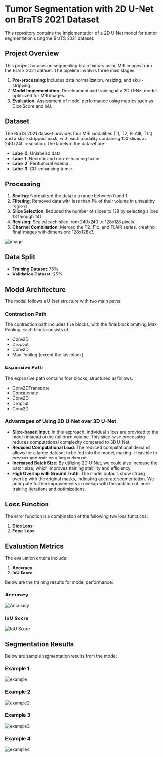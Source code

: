 # Tumor Segmentation with 2D U-Net on BraTS 2021 Dataset

This repository contains the implementation of a 2D U-Net model for tumor segmentation using the BraTS 2021 dataset.

## Project Overview
This project focuses on segmenting brain tumors using MRI images from the BraTS 2021 dataset. The pipeline involves three main stages:

1. **Pre-processing**: Includes data normalization, resizing, and skull-stripping.
2. **Model Implementation**: Development and training of a 2D U-Net model optimized for MRI images.
3. **Evaluation**: Assessment of model performance using metrics such as Dice Score and IoU.

## Dataset
The BraTS 2021 dataset provides four MRI modalities (T1, T2, FLAIR, T1c) and a skull-stripped mask, with each modality containing 155 slices at 240x240 resolution. The labels in the dataset are:
- **Label 0**: Unlabeled data
- **Label 1**: Necrotic and non-enhancing tumor
- **Label 2**: Peritumoral edema
- **Label 3**: GD-enhancing tumor

## Processing

1. **Scaling**: Normalized the data to a range between 0 and 1.
2. **Filtering**: Removed data with less than 1% of their volume in unhealthy regions.
3. **Slice Selection**: Reduced the number of slices to 128 by selecting slices 13 through 141.
4. **Resizing**: Scaled each slice from 240x240 to 128x128 pixels.
5. **Channel Combination**: Merged the T2, T1c, and FLAIR series, creating final images with dimensions 128x128x3.
   
![image](https://github.com/user-attachments/assets/3f8e9aa5-732c-4353-b1f8-d56ffdd939ed)

## Data Split
- **Training Dataset**: 75%
- **Validation Dataset**: 25%

## Model Architecture
The model follows a U-Net structure with two main paths:

### Contraction Path
The contraction path includes five blocks, with the final block omitting Max Pooling. Each block consists of:
- Conv2D
- Dropout
- Conv2D
- Max Pooling (except the last block)

### Expansive Path
The expansive path contains four blocks, structured as follows:
- Conv2DTranspose
- Concatenate
- Conv2D
- Dropout
- Conv2D

### Advantages of Using 2D U-Net over 3D U-Net

- **Slice-based Input**: In this approach, individual slices are provided to the model instead of the full brain volume. This slice-wise processing reduces computational complexity compared to 3D U-Net.
- **Reduced Computational Load**: The reduced computational demand allows for a larger dataset to be fed into the model, making it feasible to process and train on a larger dataset.
- **Increased Batch Size**: By utilizing 2D U-Net, we could also increase the batch size, which improves training stability and efficiency.
- **High Overlap with Ground Truth**: The model outputs show strong overlap with the original masks, indicating accurate segmentation. We anticipate further improvements in overlap with the addition of more training iterations and optimizations.

## Loss Function
The error function is a combination of the following two loss functions:
1. **Dice Loss**
2. **Focal Loss**

## Evaluation Metrics
The evaluation criteria include:
1. **Accuracy**
2. **IoU Score**

Below are the training results for model performance:

### Accuracy
![Accuracy](https://github.com/user-attachments/assets/fe4dcc42-91d5-4cac-91c7-7e25a7e014cd)


### IoU Score
![IoU Score](https://github.com/user-attachments/assets/ce1693b0-12c7-435d-b99f-58457195b272)


## Segmentation Results

Below are sample segmentation results from the model:

### Example 1
![example](https://github.com/user-attachments/assets/da97eb5a-29dd-4072-b6ed-836c37ebb0d7)

### Example 2
![example2](https://github.com/user-attachments/assets/e02844c4-0783-4dfa-959f-ae725b1f2801)

### Example 3
![example3](https://github.com/user-attachments/assets/4c60e963-ec08-4432-94ef-0503508b6e0e)

### Example 4
![example4](https://github.com/user-attachments/assets/801e37a2-8da4-4bbc-a356-d658f2b61f6b)








